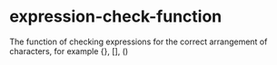 # expression-check-function
The function of checking expressions for the correct arrangement of characters, for example {}, [], ()
